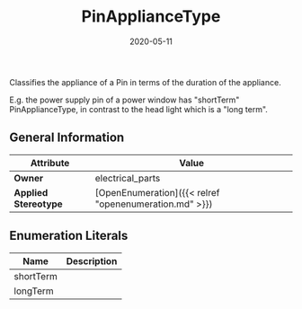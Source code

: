 ﻿---
title: PinApplianceType
toc: false
type: specs
date: "2020-05-11"
draft: false
specification: VEC
version: 1.2.0
documentType: "Recommendation"
elementType: Class
classes:
  - PinApplianceType
menu_name: vec-1.2.0
---
<p> Classifies the appliance of a Pin in terms of the duration of the appliance.     </p>      <p> E.g. the power supply pin of a power window has &quot;shortTerm&quot; PinApplianceType, in contrast to the head light which is a &quot;long term&quot;.      </p>

## General Information

| Attribute               | Value |
|-------------------------|-------|
| **Owner**               | electrical_parts |
| **Applied Stereotype**  | [OpenEnumeration]({{< relref "openenumeration.md" >}})<br/>  |

## Enumeration Literals
| Name          | **Description** |
|---------------|-----------------|
| shortTerm |  |
| longTerm |  |
